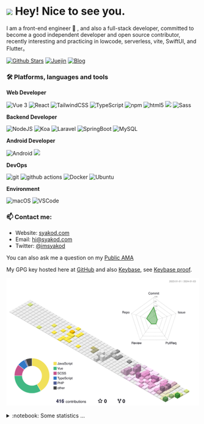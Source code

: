 <h1><img src="https://emojis.slackmojis.com/emojis/images/1531849430/4246/blob-sunglasses.gif?1531849430" width="30"/> Hey! Nice to see you.</h1>

<p>I am a front-end engineer 🌱 , and also a full-stack developer, committed to become a good independent developer and open source contributor, recently interesting and practicing in lowcode, serverless, vite, SwiftUI, and Flutter。</p>

[![Github Stars](https://img.shields.io/github/stars/syakod?color=2da44e&label=Github%20Star&logo=github)](https://github.com/syakod)
[![Juejin](https://img.shields.io/badge/dynamic/json?color=1e80ff&label=稀土掘金&logo=bytedance&logoColor=white&query=%24.data.follower_count&url=https%3A%2F%2Fapi.juejin.cn%2Fuser_api%2Fv1%2Fuser%2Fget%3Fuser_id%3D272334611548173)](https://juejin.cn/user/272334611548173)
[![Blog](https://img.shields.io/badge/-syakod.com-0ea5e9?logo=Bloglovin&logoColor=white&label=Blog)](https://syakod.com/)

### 🛠 Platforms, languages and tools

**Web Developer**


<p>
  <img alt="Vue 3" src="https://img.shields.io/badge/-Vue-5BA17F?style=flat-square&logo=vue.js&logoColor=white" />
  <img alt="React" src="https://img.shields.io/badge/-React-45b8d8?style=flat-square&logo=react&logoColor=white" />
  <img alt="TailwindCSS"src="https://img.shields.io/badge/-Tailwindcss-50B3D0?style=flat-square&logo=tailwindcss&logoColor=white" />
  <img alt="TypeScript"
    src="https://img.shields.io/badge/-TypeScript-007ACC?style=flat-square&logo=typescript&logoColor=white" />
  <img alt="npm" src="https://img.shields.io/badge/-NPM-CB3837?style=flat-square&logo=npm&logoColor=white" />
  <img alt="html5" src="https://img.shields.io/badge/-HTML5-E34F26?style=flat-square&logo=html5&logoColor=white" />
  <img src="https://img.shields.io/badge/-Css3-1572B6.svg?logo=css3&style=popout">
  <img alt="Sass" src="https://img.shields.io/badge/-Sass-CC6699?style=flat-square&logo=sass&logoColor=white" />
</p>

**Backend Developer**

<p>
  <img alt="NodeJS" src="https://img.shields.io/badge/-NodeJS-43853d?style=flat-square&logo=Node.js&logoColor=white" />
  <img alt="Koa" src="https://img.shields.io/badge/-Koa-13aa52?style=flat-square&logo=koa&logoColor=white" />
  <img alt="Laravel" src="https://img.shields.io/badge/-Laravel-13aa52?style=flat-square&logo=laravel&logoColor=white" />
  <img alt="SpringBoot" src="https://img.shields.io/badge/-SpringBoot-13aa52?style=flat-square&logo=springboot&logoColor=white" />
  <img alt="MySQL" src="https://img.shields.io/badge/-MySQL-13aa52?style=flat-square&logo=Mysql&logoColor=white" />
</p>

**Android Developer**

<p>
<img alt="Android" src="https://img.shields.io/badge/-Android-5BA17F?style=flat-square&logo=android&logoColor=white" />
<img src="https://img.shields.io/badge/-Kotlin-1572B6.svg?logo=kotlin&style=popout">
</p>

**DevOps**

<p>
  <img alt="git" src="https://img.shields.io/badge/-Git-F05032?style=flat-square&logo=git&logoColor=white" />
  <img alt="github actions" src="https://img.shields.io/badge/-Github_Actions-2088FF?style=flat-square&logo=github-actions&logoColor=white" />
  <img alt="Docker" src="https://img.shields.io/badge/-Docker-46a2f1?style=flat-square&logo=docker&logoColor=white" />
  <img alt="Ubuntu" src="https://img.shields.io/badge/-Ubuntu-DB652A?style=flat-square&logo=ubuntu&logoColor=white" />
</p>

**Environment**

<p>
  <img alt="macOS" src="https://img.shields.io/badge/-macOS-333?style=flat-square&logo=apple&logoColor=white" />
  <img alt="VSCode" src="https://img.shields.io/badge/-VSCode-007ACC?style=flat-square&logo=visualstudiocode&logoColor=white" />
</p>

### 📫 Contact me:

- Website: [syakod.com](https://syakod.com/)
- Email: [hi@syakod.com](mailto:hi@syakod.com)
- Twitter: [@imsyakod](https://twitter.com/imsyakod)

You can also ask me a question on my [Public AMA](https://github.com/syakod/syakod/discussions/new?category=ama)

My GPG key hosted here at [GitHub](https://github.com/syakod.gpg) and also [Keybase](https://keybase.io/syakod/pgp_keys.asc), see [Keybase proof](https://gist.github.com/syakod/f8a09d7a4d90ad91ec836272ee08ed1e).

![](./profile-3d-contrib/profile-south-season-animate.svg)

<details>
  <summary>:notebook: Some statistics ...</summary><br/>
  
<!--START_SECTION:waka-->
![Code Time](http://img.shields.io/badge/Code%20Time-1%2C942%20hrs%209%20mins-blue)

![Profile Views](http://img.shields.io/badge/Profile%20Views-0-blue)

**🐱 My GitHub Data** 

> 📦 ? Used in GitHub's Storage 
 > 
> 🏆 10 Contributions in the Year 2024
 > 
> 💼 Opted to Hire
 > 
> 📜 11 Public Repositories 
 > 
> 🔑 0 Private Repositories 
 > 
**I'm an Early 🐤** 

```text
🌞 Morning                99 commits          ███████░░░░░░░░░░░░░░░░░░   27.27 % 
🌆 Daytime                118 commits         ████████░░░░░░░░░░░░░░░░░   32.51 % 
🌃 Evening                138 commits         ██████████░░░░░░░░░░░░░░░   38.02 % 
🌙 Night                  8 commits           █░░░░░░░░░░░░░░░░░░░░░░░░   02.20 % 
```
📅 **I'm Most Productive on Tuesday** 

```text
Monday                   28 commits          ██░░░░░░░░░░░░░░░░░░░░░░░   07.71 % 
Tuesday                  89 commits          ██████░░░░░░░░░░░░░░░░░░░   24.52 % 
Wednesday                68 commits          █████░░░░░░░░░░░░░░░░░░░░   18.73 % 
Thursday                 79 commits          █████░░░░░░░░░░░░░░░░░░░░   21.76 % 
Friday                   57 commits          ████░░░░░░░░░░░░░░░░░░░░░   15.70 % 
Saturday                 22 commits          ██░░░░░░░░░░░░░░░░░░░░░░░   06.06 % 
Sunday                   20 commits          █░░░░░░░░░░░░░░░░░░░░░░░░   05.51 % 
```


📊 **This Week I Spent My Time On** 

```text
🕑︎ Time Zone: Asia/Shanghai

💬 Programming Languages: 
JavaScript               25 mins             ██████░░░░░░░░░░░░░░░░░░░   24.34 % 
JSON                     17 mins             ████░░░░░░░░░░░░░░░░░░░░░   17.02 % 
TypeScript               12 mins             ███░░░░░░░░░░░░░░░░░░░░░░   12.24 % 
Bash                     11 mins             ███░░░░░░░░░░░░░░░░░░░░░░   11.39 % 
Other                    10 mins             ███░░░░░░░░░░░░░░░░░░░░░░   10.37 % 

🔥 Editors: 
VS Code                  1 hr 43 mins        █████████████████████████   100.00 % 

💻 Operating System: 
Mac                      1 hr 43 mins        █████████████████████████   100.00 % 
```

**I Mostly Code in Swift** 

```text
Swift                    56 repos            ██████░░░░░░░░░░░░░░░░░░░   23.05 % 
TypeScript               54 repos            ██████░░░░░░░░░░░░░░░░░░░   22.22 % 
PHP                      14 repos            █░░░░░░░░░░░░░░░░░░░░░░░░   05.76 % 
Java                     7 repos             █░░░░░░░░░░░░░░░░░░░░░░░░   02.88 % 
SCSS                     2 repos             ░░░░░░░░░░░░░░░░░░░░░░░░░   00.82 % 
```




 Last Updated on 04/01/2024 01:18:53 UTC
<!--END_SECTION:waka-->

<a href="https://github.com/syakod#gh-light-mode-only"><img src="https://github-readme-stats.vercel.app/api?username=syakod&show_icons=true&theme=default&include_all_commits=true#gh-light-mode-only" alt="My GitHub Stats"/></a>
<a href="https://github.com/syakod#gh-dark-mode-only"><img src="https://github-readme-stats.vercel.app/api?username=syakod&show_icons=true&theme=tokyonight&include_all_commits=true#gh-dark-mode-only" alt="My GitHub Stats"/></a>
</details>
